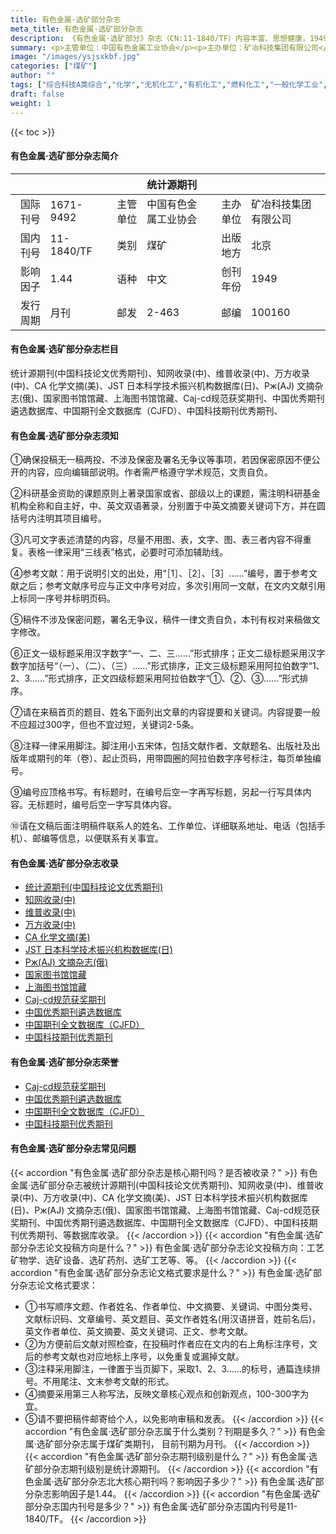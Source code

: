 ```yaml
---
title: 有色金属·选矿部分杂志
meta_title: 有色金属·选矿部分杂志
description: 《有色金属·选矿部分》杂志（CN:11-1840/TF）内容丰富、思想健康，1949年创刊，目前以双月刊形式发行，刊物对外积极扩大宣传，致力于提高杂志质量与影响。杂志 是一本具有较高学术价值的大型双月刊杂志，自创刊以来，以其新奇的选题和广泛的报道广度，以及服务大众的同时不失理论高度而著称。 杂志的办刊宗旨是引领技术创新、跟踪重大工程、关注设备进展，同时深入贯彻“绿水青山就是金山银山”的环保理念。它立足于中国矿产资源的特点，长期致力于高效、清洁选矿科学技术和工艺的研发，为有色金属行业的科技进步和技术创新做出了显著贡献，推动了中国选矿学科向国际一流学科的发展。 《有色金属·选矿部分》 通过发布最新的科研成果、报道现场生产实践、交流生产技术经验以及介绍业内最新动态，为有色金属选矿行业提供了准确、及时的信息。杂志重点关注选矿工艺、选矿设备以及选矿药剂的研发和应用，深入介绍各类选矿工艺的原理、特点和应用情况，以及选矿设备和药剂的最新研究成果，帮助读者全面了解和掌握不同选矿工艺，提高工艺效率和产品质量。
summary: <p>主管单位：中国有色金属工业协会</p><p>主办单位：矿冶科技集团有限公司</p><p>发行级别：统计源期刊</p><p>发行周期：月刊</p>
image: "/images/ysjsxkbf.jpg"
categories: ["煤矿"]
author: ""
tags: ["综合科技A类综合","化学","无机化工","有机化工","燃料化工","一般化学工业","石油天然气工业","材料科学","矿业工程","金属学及金属工艺","冶金工业","轻工业手工业","一般服务业","安全科学与灾害防治","环境科学与资源利用",]
draft: false
weight: 1
---
```


{{< toc >}}

#### 有色金属·选矿部分杂志简介
|               |                               |               | 统计源期刊        |               |                           |
| ------------: | :---------------------------- | ------------: | :---------------------------- | ------------: | :------------------------ |
| 国际刊号      | 1671-9492   | 主管单位      | 中国有色金属工业协会     | 主办单位      | 矿冶科技集团有限公司     |
| 国内刊号      | 11-1840/TF        | 类别          | 煤矿       | 出版地方      | 北京           |
| 影响因子      | 1.44        | 语种          | 中文             | 创刊年份      | 1949    |
| 发行周期      | 月刊    | 邮发          | 2-463              | 邮编          | 100160      |

#### 有色金属·选矿部分杂志栏目
<span>统计源期刊(中国科技论文优秀期刊)</span>、<span>知网收录(中)</span>、<span>维普收录(中)</span>、<span>万方收录(中)</span>、<span>CA 化学文摘(美)</span>、<span>JST 日本科学技术振兴机构数据库(日)</span>、<span>Pж(AJ) 文摘杂志(俄)</span>、<span>国家图书馆馆藏</span>、<span>上海图书馆馆藏</span>、<span>Caj-cd规范获奖期刊</span>、<span>中国优秀期刊遴选数据库</span>、<span>中国期刊全文数据库（CJFD）</span>、<span>中国科技期刊优秀期刊</span>、

#### 有色金属·选矿部分杂志须知
<p><p>
	①确保投稿无一稿两投、不涉及保密及署名无争议等事项，若因保密原因不便公开的内容，应向编辑部说明。作者需严格遵守学术规范，文责自负。
</p><p>
	②科研基金资助的课题原则上著录国家或省、部级以上的课题，需注明科研基金机构全称和自主好，中、英文双语著录，分别置于中英文摘要关键词下方，并在圆括号内注明其项目编号。
</p><p>
	③凡可文字表述清楚的内容，尽量不用图、表，文字、图、表三者内容不得重复。表格一律采用“三线表”格式，必要时可添加辅助线。
</p><p>
	④参考文献：用于说明引文的出处，用“［1］、［2］、［3］……”编号，置于参考文献之后；参考文献序号应与正文中序号对应，多次引用同一文献，在文内文献引用上标同一序号并标明页码。
</p><p>
	⑤稿件不涉及保密问题，署名无争议，稿件一律文责自负，本刊有权对来稿做文字修改。
</p><p>
	⑥正文一级标题采用汉字数字“一、二、三……”形式排序；正文二级标题采用汉字数字加括号“（一）、（二）、（三）……”形式排序，正文三级标题采用阿拉伯数字“1、2、3……”形式排序，正文四级标题采用阿拉伯数字“①、②、③……”形式排序。
</p><p>
	⑦请在来稿首页的题目、姓名下面列出文章的内容提要和关键词。内容提要一般不应超过300字，但也不宜过短，关键词2-5条。
</p><p>
	⑧注释一律采用脚注。脚注用小五宋体，包括文献作者、文献题名、出版社及出版年或期刊的年（卷）、起止页码，用带圆圈的阿拉伯数字序号标注，每页单独编号。
</p><p>
	⑨编号应顶格书写。有标题时，在编号后空一字再写标题，另起一行写具体内容。无标题时，编号后空一字写具体内容。
</p><p>
	⑩请在文稿后面注明稿件联系人的姓名、工作单位、详细联系地址、电话（包括手机）、邮编等信息，以便联系有关事宜。
</p></p>


#### 有色金属·选矿部分杂志收录
<ul>
    <li class="inline-block">
        <a class="bg-theme-light hover:bg-primary dark:bg-darkmode-theme-light dark:hover:bg-darkmode-primary dark:hover:text-dark m-1 block rounded px-3 py-1 hover:text-white" href="#有色金属·选矿部分杂志收录">
        统计源期刊(中国科技论文优秀期刊)
        </a>
    </li>
    <li class="inline-block">
        <a class="bg-theme-light hover:bg-primary dark:bg-darkmode-theme-light dark:hover:bg-darkmode-primary dark:hover:text-dark m-1 block rounded px-3 py-1 hover:text-white" href="#有色金属·选矿部分杂志收录">
        知网收录(中)
        </a>
    </li>
    <li class="inline-block">
        <a class="bg-theme-light hover:bg-primary dark:bg-darkmode-theme-light dark:hover:bg-darkmode-primary dark:hover:text-dark m-1 block rounded px-3 py-1 hover:text-white" href="#有色金属·选矿部分杂志收录">
        维普收录(中)
        </a>
    </li>
    <li class="inline-block">
        <a class="bg-theme-light hover:bg-primary dark:bg-darkmode-theme-light dark:hover:bg-darkmode-primary dark:hover:text-dark m-1 block rounded px-3 py-1 hover:text-white" href="#有色金属·选矿部分杂志收录">
        万方收录(中)
        </a>
    </li>
    <li class="inline-block">
        <a class="bg-theme-light hover:bg-primary dark:bg-darkmode-theme-light dark:hover:bg-darkmode-primary dark:hover:text-dark m-1 block rounded px-3 py-1 hover:text-white" href="#有色金属·选矿部分杂志收录">
        CA 化学文摘(美)
        </a>
    </li>
    <li class="inline-block">
        <a class="bg-theme-light hover:bg-primary dark:bg-darkmode-theme-light dark:hover:bg-darkmode-primary dark:hover:text-dark m-1 block rounded px-3 py-1 hover:text-white" href="#有色金属·选矿部分杂志收录">
        JST 日本科学技术振兴机构数据库(日)
        </a>
    </li>
    <li class="inline-block">
        <a class="bg-theme-light hover:bg-primary dark:bg-darkmode-theme-light dark:hover:bg-darkmode-primary dark:hover:text-dark m-1 block rounded px-3 py-1 hover:text-white" href="#有色金属·选矿部分杂志收录">
        Pж(AJ) 文摘杂志(俄)
        </a>
    </li>
    <li class="inline-block">
        <a class="bg-theme-light hover:bg-primary dark:bg-darkmode-theme-light dark:hover:bg-darkmode-primary dark:hover:text-dark m-1 block rounded px-3 py-1 hover:text-white" href="#有色金属·选矿部分杂志收录">
        国家图书馆馆藏
        </a>
    </li>
    <li class="inline-block">
        <a class="bg-theme-light hover:bg-primary dark:bg-darkmode-theme-light dark:hover:bg-darkmode-primary dark:hover:text-dark m-1 block rounded px-3 py-1 hover:text-white" href="#有色金属·选矿部分杂志收录">
        上海图书馆馆藏
        </a>
    </li>
    <li class="inline-block">
        <a class="bg-theme-light hover:bg-primary dark:bg-darkmode-theme-light dark:hover:bg-darkmode-primary dark:hover:text-dark m-1 block rounded px-3 py-1 hover:text-white" href="#有色金属·选矿部分杂志收录">
        Caj-cd规范获奖期刊
        </a>
    </li>
    <li class="inline-block">
        <a class="bg-theme-light hover:bg-primary dark:bg-darkmode-theme-light dark:hover:bg-darkmode-primary dark:hover:text-dark m-1 block rounded px-3 py-1 hover:text-white" href="#有色金属·选矿部分杂志收录">
        中国优秀期刊遴选数据库
        </a>
    </li>
    <li class="inline-block">
        <a class="bg-theme-light hover:bg-primary dark:bg-darkmode-theme-light dark:hover:bg-darkmode-primary dark:hover:text-dark m-1 block rounded px-3 py-1 hover:text-white" href="#有色金属·选矿部分杂志收录">
        中国期刊全文数据库（CJFD）
        </a>
    </li>
    <li class="inline-block">
        <a class="bg-theme-light hover:bg-primary dark:bg-darkmode-theme-light dark:hover:bg-darkmode-primary dark:hover:text-dark m-1 block rounded px-3 py-1 hover:text-white" href="#有色金属·选矿部分杂志收录">
        中国科技期刊优秀期刊
        </a>
    </li>
</ul>



#### 有色金属·选矿部分杂志荣誉
<ul>
    <li class="inline-block">
        <a class="bg-theme-light hover:bg-primary dark:bg-darkmode-theme-light dark:hover:bg-darkmode-primary dark:hover:text-dark m-1 block rounded px-3 py-1 hover:text-white" href="#有色金属·选矿部分杂志荣誉">
        Caj-cd规范获奖期刊
        </a>
    </li>
    <li class="inline-block">
        <a class="bg-theme-light hover:bg-primary dark:bg-darkmode-theme-light dark:hover:bg-darkmode-primary dark:hover:text-dark m-1 block rounded px-3 py-1 hover:text-white" href="#有色金属·选矿部分杂志荣誉">
        中国优秀期刊遴选数据库
        </a>
    </li>
    <li class="inline-block">
        <a class="bg-theme-light hover:bg-primary dark:bg-darkmode-theme-light dark:hover:bg-darkmode-primary dark:hover:text-dark m-1 block rounded px-3 py-1 hover:text-white" href="#有色金属·选矿部分杂志荣誉">
        中国期刊全文数据库（CJFD）
        </a>
    </li>
    <li class="inline-block">
        <a class="bg-theme-light hover:bg-primary dark:bg-darkmode-theme-light dark:hover:bg-darkmode-primary dark:hover:text-dark m-1 block rounded px-3 py-1 hover:text-white" href="#有色金属·选矿部分杂志荣誉">
        中国科技期刊优秀期刊
        </a>
    </li>
</ul>












#### 有色金属·选矿部分杂志常见问题
{{< accordion "有色金属·选矿部分杂志是核心期刊吗？是否被收录？" >}}
有色金属·选矿部分杂志被统计源期刊(中国科技论文优秀期刊)、知网收录(中)、维普收录(中)、万方收录(中)、CA 化学文摘(美)、JST 日本科学技术振兴机构数据库(日)、Pж(AJ) 文摘杂志(俄)、国家图书馆馆藏、上海图书馆馆藏、Caj-cd规范获奖期刊、中国优秀期刊遴选数据库、中国期刊全文数据库（CJFD）、中国科技期刊优秀期刊、等数据库收录。
{{< /accordion >}}
{{< accordion "有色金属·选矿部分杂志论文投稿方向是什么？" >}}
有色金属·选矿部分杂志论文投稿方向：工艺矿物学、选矿设备、选矿药剂、选矿工艺等、等。
{{< /accordion >}}
{{< accordion "有色金属·选矿部分杂志论文格式要求是什么？" >}}
有色金属·选矿部分杂志论文格式要求：
- ①书写顺序文题、作者姓名、作者单位、中文摘要、关键词、中图分类号、文献标识码、文章编号、英文题目、英文作者姓名(用汉语拼音，姓前名后)，英文作者单位、英文摘要、英文关键词、正文、参考文献。
- ②为方便前后文献对照检查，在投稿时作者应在文内的右上角标注序号，文后的参考文献也对应地标上序号，以免重复或漏掉文献。
- ③注释采用脚注，一律置于当页脚下，采取1、2、3……的标号，通篇连续排号。不用尾注、文末参考文献的形式。
- ④摘要采用第三人称写法，反映文章核心观点和创新观点，100-300字为宜。
- ⑤请不要把稿件邮寄给个人，以免影响审稿和发表。
{{< /accordion >}}
{{< accordion "有色金属·选矿部分杂志属于什么类别？刊期是多久？" >}}
有色金属·选矿部分杂志属于煤矿类期刊， 目前刊期为月刊。
{{< /accordion >}}
{{< accordion "有色金属·选矿部分杂志期刊级别是什么？" >}}
有色金属·选矿部分杂志期刊级别是统计源期刊。
{{< /accordion >}}
{{< accordion "有色金属·选矿部分杂志北大核心期刊吗？影响因子多少？" >}}
有色金属·选矿部分杂志影响因子是1.44。
{{< /accordion >}}
{{< accordion "有色金属·选矿部分杂志国内刊号是多少？" >}}
有色金属·选矿部分杂志国内刊号是11-1840/TF。
{{< /accordion >}}